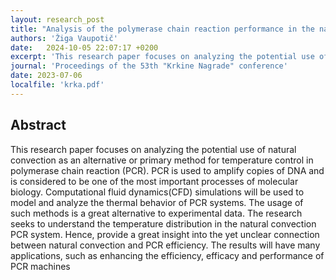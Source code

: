 ```yaml
---
layout: research_post
title: "Analysis of the polymerase chain reaction performance in the natural convection"
authors: 'Žiga Vaupotič'
date:   2024-10-05 22:07:17 +0200
excerpt: 'This research paper focuses on analyzing the potential use of natural convection as an alternative method for temperature control in polymerase chain reaction (PCR).'
journal: 'Proceedings of the 53th "Krkine Nagrade" conference'
date: 2023-07-06
localfile: 'krka.pdf'
---
```


## Abstract

This research paper focuses on analyzing the potential use of natural convection as an alternative
or primary method for temperature control in polymerase chain reaction (PCR). PCR is used to
amplify copies of DNA and is considered to be one of the most important processes of molecular
biology. Computational fluid dynamics(CFD) simulations will be used to model and analyze the
thermal behavior of PCR systems. The usage of such methods is a great alternative to experimental
data. The research seeks to understand the temperature distribution in the natural convection PCR
system. Hence, provide a great insight into the yet unclear connection between natural convection
and PCR efficiency. The results will have many applications, such as enhancing the efficiency,
efficacy and performance of PCR machines
